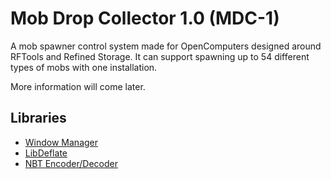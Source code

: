 # Mob Drop Collector 1.0 (MDC-1)

A mob spawner control system made for OpenComputers designed around RFTools and Refined Storage. It can support spawning up to 54 different types of mobs with one installation.

More information will come later.

## Libraries

* [Window Manager](https://oc.cil.li/topic/1371-new-ultimate-gui/)
* [LibDeflate](https://github.com/SafeteeWoW/LibDeflate)
* [NBT Encoder/Decoder](https://gist.github.com/coryjreid/3d6ea360ec7fce998951e4ca7f47daf8)